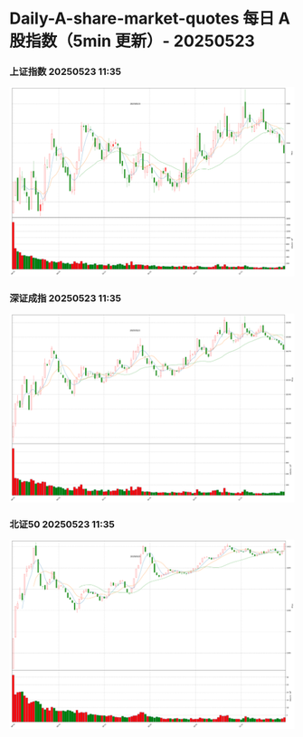 
# Daily-A-share-market-quotes 每日 A 股指数（5min 更新）- 20250523

### 上证指数 20250523 11:35
![](./fig/2025/5/20250523-sh000001.png)

### 深证成指 20250523 11:35
![](./fig/2025/5/20250523-sz399001.png)

### 北证50 20250523 11:35
![](./fig/2025/5/20250523-bj899050.png)
